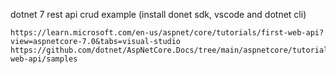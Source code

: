 dotnet 7 rest api crud example (install donet sdk, vscode and dotnet cli) 

    https://learn.microsoft.com/en-us/aspnet/core/tutorials/first-web-api?view=aspnetcore-7.0&tabs=visual-studio
    https://github.com/dotnet/AspNetCore.Docs/tree/main/aspnetcore/tutorials/first-web-api/samples
